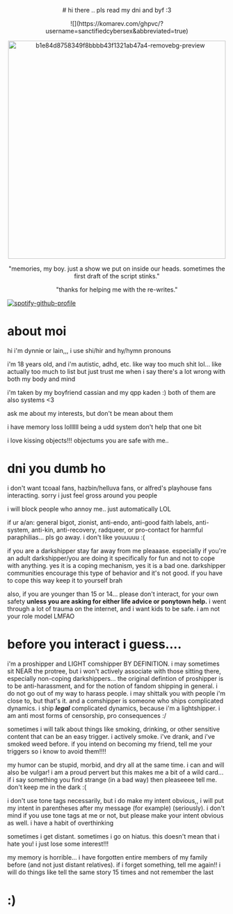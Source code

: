 
<p align="center">
 # hi there .. pls read my dni and byf :3
</p>

<p align="center">
  ![](https://komarev.com/ghpvc/?username=sanctifiedcybersex&abbreviated=true)
</p>
<p align="center">
 <img width="500" height="500" alt="b1e84d8758349f8bbbb43f1321ab47a4-removebg-preview" src="https://github.com/user-attachments/assets/22d4842e-9ac9-4ff3-a8e5-98a9f24c37bf" />
</p>

<p align="center">
 "memories,  my boy. just a show we put on inside our heads. sometimes the first draft of the script stinks."
</p>

<p align="center">
 "thanks for helping me with the re-writes."
</p>


[![spotify-github-profile](https://spotify-github-profile.kittinanx.com/api/view?uid=4fp0asyhbo9h5rumcdu5tintk&cover_image=true&theme=default&show_offline=false&background_color=2c2c35&interchange=true&bar_color=dda1b3&bar_color_cover=false)](https://spotify-github-profile.kittinanx.com/api/view?uid=4fp0asyhbo9h5rumcdu5tintk&redirect=true)

# about moi

hi i'm dynnie or lain,,, i use shi/hir and hy/hymn pronouns

i'm 18 years old, and i'm autistic, adhd, etc. like way too much shit lol... like actually too much to list but just trust me when i say there's a lot wrong with both my body and mind

i'm taken by my boyfriend cassian and my qpp kaden :) both of them are also systems <3

ask me about my interests, but don't be mean about them

i have memory loss lollllll being a udd system don't help that one bit

i love kissing objects!!! objectums you are safe with me..

# dni you dumb ho

i don't want tcoaal fans, hazbin/helluva fans, or alfred's playhouse fans interacting. sorry i just feel gross around you people

i will block people who annoy me.. just automatically LOL

if ur a/an: general bigot, zionist, anti-endo, anti-good faith labels, anti-system, anti-kin, anti-recovery, radqueer, or pro-contact for harmful paraphilias... pls go away. i don't like youuuuu :(

if you are a darkshipper stay far away from me pleaaase. especially if you're an adult darkshipper/you are doing it specifically for fun and not to cope with anything. yes it is a coping mechanism, yes it is a bad one. darkshipper communities encourage this type of behavior and it's not good. if you have to cope this way keep it to yourself brah

also, if you are younger than 15 or 14... please don't interact, for your own safety **unless you are asking for either life advice or ponytown help.** i went through a lot of trauma on the internet, and i want kids to be safe. i am not your role model LMFAO

# before you interact i guess....

i'm a proshipper and LIGHT comshipper BY DEFINITION. i may sometimes sit NEAR the protree, but i won't actively associate with those sitting there, especially non-coping darkshippers... the original defintion of proshipper is to be anti-harassment, and for the notion of fandom shipping in general. i do not go out of my way to harass people. i may shittalk you with people i'm close to, but that's it. and a comshipper is someone who ships complicated dynamics. i ship ***legal*** complicated dynamics, because i'm a lightshipper. i am anti most forms of censorship, pro consequences :/

sometimes i will talk about things like smoking, drinking, or other sensitive content that can be an easy trigger. i actively smoke. i've drank, and i've smoked weed before. if you intend on becoming my friend, tell me your triggers so i know to avoid them!!!!

my humor can be stupid, morbid, and dry all at the same time. i can and will also be vulgar! i am a proud pervert but this makes me a bit of a wild card... if i say something you find strange (in a bad way) then pleaseeee tell me. don't keep me in the dark :(

i don't use tone tags necessarily, but i do make my intent obvious,, i will put my intent in parentheses after my message (for example) (seriously). i don't mind if you use tone tags at me or not, but please make your intent obvious as well. i have a habit of overthinking

sometimes i get distant. sometimes i go on hiatus. this doesn't mean that i hate you! i just lose some interest!!!

my memory is horrible... i have forgotten entire members of my family before (and not just distant relatives). if i forget something, tell me again!! i will do things like tell the same story 15 times and not remember the last

# :)
